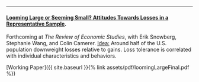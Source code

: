 ---

#### [Looming Large or Seeming Small? Attitudes Towards Losses in a Representative Sample](https://doi.org/10.1093/restud/rdae093).
Forthcoming at _The Review of Economic Studies_, with Erik Snowberg, Stephanie Wang, and Colin Camerer.
<ins> Idea:</ins> Around half of the U.S. population downweight losses relative to gains. Loss tolerance is correlated with individual characteristics and behaviors. 

[Working Paper]({{ site.baseurl }}{% link assets/pdf/loomingLargeFinal.pdf %})




